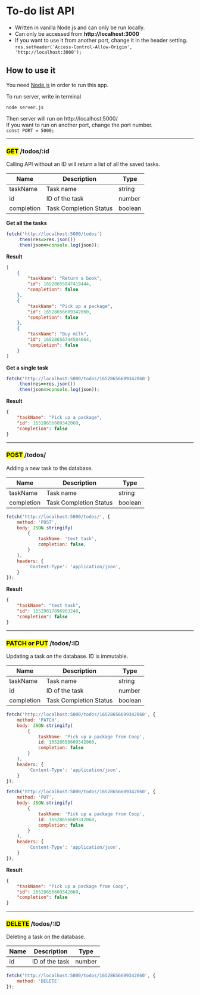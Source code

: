 # To-do list API
- Written in vanilla Node.js and can only be run locally.  
- Can only be accessed from **http://localhost:3000**  
- If you want to use it from another port, change it in the header setting.  
`res.setHeader('Access-Control-Allow-Origin', 'http://localhost:3000');`

## **How to use it**
You need [Node.js](https://nodejs.org/en/) in order to run this app.  
  
To run server, write in terminal
```
node server.js
```
Then server will run on http://localhost:5000/  
If you want to run on another port, change the port number.  
`const PORT = 5000;`

---
  
### **<mark>GET</mark> /todos/:id**
Calling API without an ID will return a list of all the saved tasks.

| Name      | Description | Type   |
| ----------- | ----------- | ----- |
| taskName  | Task name | string
| id | ID of the task  | number
| completion | Task Completion Status | boolean

**Get all the tasks**
```javascript
fetch('http://localhost:5000/todos')
    .then(res=>res.json())
    .then(json=>console.log(json));
```
**Result**
```json
[
    {
        "taskName": "Return a book",
        "id": 16528655947419444,
        "completion": false
    },
    {
        "taskName": "Pick up a package",
        "id": 16528656609342060,
        "completion": false
    },
    {
        "taskName": "Buy milk",
        "id": 16528656744504664,
        "completion": false
    }
]
```

**Get a single task**
```javascript
fetch('http://localhost:5000/todos/16528656609342060')
    .then(res=>res.json())
    .then(json=>console.log(json));
```
**Result**
```json
{
    "taskName": "Pick up a package",
    "id": 16528656609342060,
    "completion": false
}
```

---

### **<mark>POST</mark> /todos/**
Adding a new task to the database.

| Name      | Description | Type   |
| ----------- | ----------- | ----- |
| taskName  | Task name | string
| completion | Task Completion Status | boolean

```javascript
fetch('http://localhost:5000/todos/', {
    method: 'POST',
    body: JSON.stringify(
        {
            taskName: 'test task',
            completion: false,
        }
    ),
    headers: {
        'Content-Type': 'application/json',
    }
});
```
**Result**
```json
{
    "taskName": "test task",
    "id": 16529817896903240,
    "completion": false
}
```

---

### **<mark>PATCH or PUT</mark> /todos/:ID**
Updating a task on the database. ID is immutable.

| Name      | Description | Type   |
| ----------- | ----------- | ----- |
| taskName  | Task name | string |
| id | ID of the task  | number |
| completion | Task Completion Status | boolean |

```javascript
fetch('http://localhost:5000/todos/16528656609342060', {
    method: 'PATCH',
    body: JSON.stringify(
        {
            taskName: 'Pick up a package from Coop',
            id: 16528656609342060,
            completion: false
        }
    ),
    headers: {
        'Content-Type': 'application/json',
    }
});
```

```javascript
fetch('http://localhost:5000/todos/16528656609342060', {
    method: 'PUT',
    body: JSON.stringify(
        {
            taskName: 'Pick up a package from Coop',
            id: 16528656609342060,
            completion: false
        }
    ),
    headers: {
        'Content-Type': 'application/json',
    }
});
```
**Result**
```json
{
    "taskName": "Pick up a package from Coop",
    "id": 16528656609342060,
    "completion": false
}
```

---

### **<mark>DELETE</mark> /todos/:ID**
Deleting a task on the database.

| Name      | Description | Type   |
| ----------- | ----------- | ----- |
| id | ID of the task  | number |

```javascript
fetch('http://localhost:5000/todos/16528656609342060', {
    method: 'DELETE'
});
```